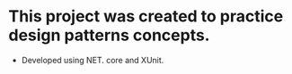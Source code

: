 # This project was created to practice design patterns concepts. 
- Developed using NET. core and XUnit.
